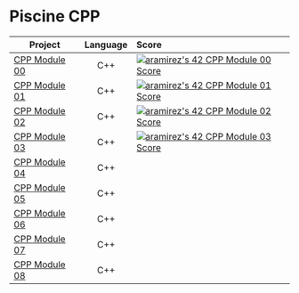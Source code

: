 # Piscine CPP

|**Project**|**Language**|**Score**| 
|-----------|:----------:|:--------|
[CPP Module 00](https://github.com/arsalas/42_Cursus/tree/main/cpp/cpp_0)|C++|[![aramirez's 42 CPP Module 00 Score](https://badge42.vercel.app/api/v2/cl6y65hc100490gl7reg9ecj1/project/2911287)](https://github.com/JaeSeoKim/badge42)|
[CPP Module 01](https://github.com/arsalas/42_Cursus/tree/main/cpp/cpp_1)|C++|[![aramirez's 42 CPP Module 01 Score](https://badge42.vercel.app/api/v2/cl6y65hc100490gl7reg9ecj1/project/2911877)](https://github.com/JaeSeoKim/badge42)|
[CPP Module 02](https://github.com/arsalas/42_Cursus/tree/main/cpp/cpp_2)|C++|[![aramirez's 42 CPP Module 02 Score](https://badge42.vercel.app/api/v2/cl6y65hc100490gl7reg9ecj1/project/2924714)](https://github.com/JaeSeoKim/badge42)|
[CPP Module 03](https://github.com/arsalas/42_Cursus/tree/main/cpp/cpp_3)|C++|[![aramirez's 42 CPP Module 03 Score](https://badge42.vercel.app/api/v2/cl6y65hc100490gl7reg9ecj1/project/2924919)](https://github.com/JaeSeoKim/badge42)|
[CPP Module 04](https://github.com/arsalas/42_Cursus/tree/main/cpp/cpp_4)|C++||
[CPP Module 05](https://github.com/arsalas/42_Cursus/tree/main/cpp/cpp_5)|C++||
[CPP Module 06](https://github.com/arsalas/42_Cursus/tree/main/cpp/cpp_6)|C++||
[CPP Module 07](https://github.com/arsalas/42_Cursus/tree/main/cpp/cpp_7)|C++||
[CPP Module 08](https://github.com/arsalas/42_Cursus/tree/main/cpp/cpp_8)|C++||




